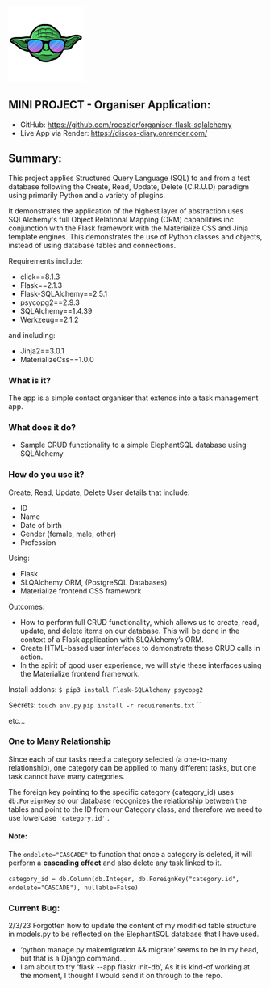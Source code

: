 [![YK logo](organiser/static/img/yodaKode-sml.png)](https://github.com/roeszler) 

## MINI PROJECT - Organiser Application:
* GitHub: https://github.com/roeszler/organiser-flask-sqlalchemy
* Live App via Render: https://discos-diary.onrender.com/

## Summary:
This project applies Structured Query Language (SQL) to and from a test database following the Create, Read, Update, Delete (C.R.U.D) paradigm using primarily Python and a variety of plugins. 

It demonstrates the application of the highest layer of abstraction uses SQLAlchemy's full Object Relational Mapping (ORM) capabilities inc conjunction with the Flask framework with the Materialize CSS and Jinja template engines. This demonstrates the use of Python classes and objects, instead of using database tables and connections. 

Requirements include:
* click==8.1.3
* Flask==2.1.3
* Flask-SQLAlchemy==2.5.1
* psycopg2==2.9.3
* SQLAlchemy==1.4.39
* Werkzeug==2.1.2

and including:

* Jinja2==3.0.1
* MaterializeCss==1.0.0

### What is it?
The app is a simple contact organiser that extends into a task management app.
### What does it do?
* Sample CRUD functionality to a simple ElephantSQL database using SQLAlchemy
### How do you use it?
Create, Read, Update, Delete User details that include:
* ID
* Name
* Date of birth
* Gender (female, male, other)
* Profession

Using:
* Flask
* SLQAlchemy ORM,  (PostgreSQL Databases)
* Materialize frontend CSS framework


Outcomes:
* How to perform full CRUD functionality, which allows us to create, read, update, and delete items on our database. This will be done in the context of a Flask application with SLQAlchemy’s ORM.
* Create HTML-based user interfaces to demonstrate these CRUD calls in action.
* In the spirit of good user experience, we will style these interfaces using the Materialize frontend framework.

Install addons:
`$ pip3 install Flask-SQLAlchemy psycopg2`

Secrets:
`touch env.py`
`pip install -r requirements.txt`
``

etc...

### One to Many Relationship
Since each of our tasks need a category selected (a one-to-many relationship), one category can be applied to many different tasks, but one task cannot have many categories. 

The foreign key pointing to the specific category (category_id) uses `db.ForeignKey` so our database recognizes the relationship between the tables
and point to the ID from our Category class, and therefore we need to use lowercase `'category.id'` .

#### Note:
The `ondelete="CASCADE"` to function that once a category is deleted, it will perform a **cascading effect** and also delete any task linked to it.

`category_id = db.Column(db.Integer, db.ForeignKey("category.id", ondelete="CASCADE"), nullable=False)`

### Current Bug:
2/3/23 Forgotten how to update the content of my modified table structure in models.py to be reflected on the ElephantSQL database that I have used. 
* ‘python manage.py makemigration && migrate’ seems to be in my head, but that is a Django command… 
* I am about to try ‘flask --app flaskr init-db’, 
As it is kind-of working at the moment, I thought I would send it on through to the repo.
